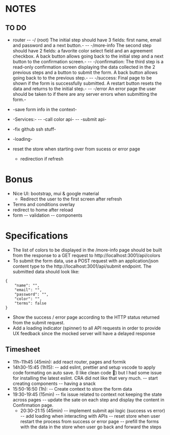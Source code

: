# NOTES

## TO DO

- router
  -- -/ (root) The initial step should have 3 fields: first name, email and password and a next button.-
  -- -/more-info The second step should have 2 fields: a favorite color select field and an agreement checkbox. A back button allows going back to the initial step and a next button to the confirmation screen.-
  -- -/confirmation: The third step is a read-only confirmation screen displaying the data collected in the 2 previous steps and a button to submit the form. A back button allows going back to to the previous step.-
  -- -/success: Final page to be shown if the form is successfully submitted. A restart button resets the data and returns to the initial step.-
  -- -/error An error page the user should be taken to if there are any server errors when submitting the form.-

- -save form info in the context-
- -Services:-
  -- -call color api-
  -- -submit api-
- -fix github ssh stuff-
- -loading-
- reset the store when starting over from sucess or error page
  - redirection if refresh

# Bonus

- Nice UI: bootstrap, mui & google material
  - Redirect the user to the first screen after refresh
- Terms and conditions overlay
- redirect to home after reload
- form
  -- validation
  -- components

# Specifications

- The list of colors to be displayed in the /more-info page should be built from the response to a GET request to http://localhost:3001/api/colors
- To submit the form data, use a POST request with an application/json content type to the http://localhost:3001/api/submit endpoint. The submitted data should look like:

```
{
    "name": "",
    "email": "",
    "password": "",
    "color": "",
    "terms": false
}
```

- Show the success / error page according to the HTTP status returned from the submit request.
- Add a loading indicator (spinner) to all API requests in order to provide UX feedback since the mocked server will have a delayed response

## Timesheet

- 11h-11h45 (45min): add react router, pages and formik
- 14h30-15:45 (1h15):
  -- add eslint, prettier and setup vscode to apply code formating on auto save. (I like clean code 🥰) but I had some issue for installing the latest eslint. CRA did not like that very much.
  -- start creating components
  -- having a snack
- 15:50-16:50 (1h):
  -- Create context to store the form data
- 19:30-19:45 (15min)
  -- fix issue related to context not keeping the state across pages
  -- update the sate on each step and display the content in Confirmation page.
  - 20:30-21:15 (45min)
    -- implement submit api logic (success vs error)
    -- add loading when interacting with APIs
    -- reset store when user restart the process from success or error page
    -- prefill the forms with the data in the store when user go back and forward the steps
